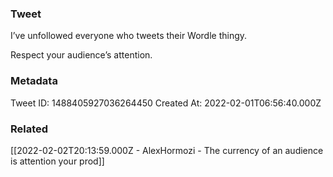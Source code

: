 ### Tweet
I’ve unfollowed everyone who tweets their Wordle thingy.

Respect your audience’s attention.

### Metadata
Tweet ID: 1488405927036264450
Created At: 2022-02-01T06:56:40.000Z

### Related
[[2022-02-02T20:13:59.000Z - AlexHormozi - The currency of an audience is attention your prod]]

